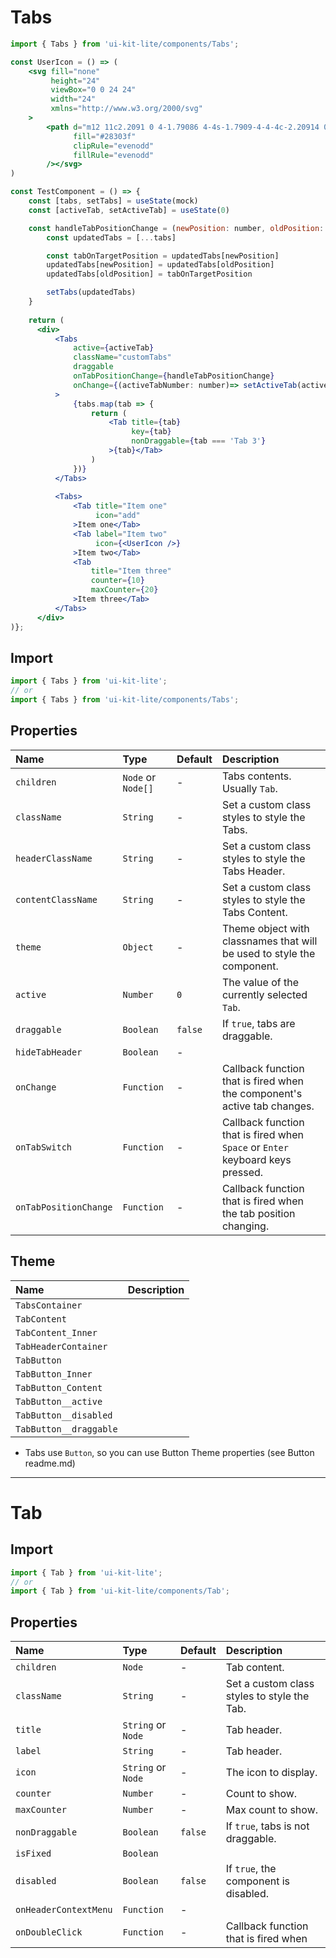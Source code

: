 # Tabs

<!-- example -->
```jsx
import { Tabs } from 'ui-kit-lite/components/Tabs';

const UserIcon = () => (
    <svg fill="none"
         height="24"
         viewBox="0 0 24 24"
         width="24"
         xmlns="http://www.w3.org/2000/svg"
    >
        <path d="m12 11c2.2091 0 4-1.79086 4-4s-1.7909-4-4-4c-2.20914 0-4 1.79086-4 4s1.79086 4 4 4zm0 10c3.866 0 7-1.7909 7-4s-3.134-4-7-4c-3.86599 0-7 1.7909-7 4s3.13401 4 7 4z"
              fill="#28303f"
              clipRule="evenodd"
              fillRule="evenodd"
        /></svg>
)

const TestComponent = () => {
    const [tabs, setTabs] = useState(mock)
    const [activeTab, setActiveTab] = useState(0)

    const handleTabPositionChange = (newPosition: number, oldPosition: number) => {
        const updatedTabs = [...tabs]

        const tabOnTargetPosition = updatedTabs[newPosition]
        updatedTabs[newPosition] = updatedTabs[oldPosition]
        updatedTabs[oldPosition] = tabOnTargetPosition

        setTabs(updatedTabs)
    }
    
    return (
      <div>
          <Tabs
              active={activeTab}
              className="customTabs"
              draggable
              onTabPositionChange={handleTabPositionChange}
              onChange={(activeTabNumber: number)=> setActiveTab(activeTabNumber)}
          >
              {tabs.map(tab => {
                  return (
                      <Tab title={tab}
                           key={tab}
                           nonDraggable={tab === 'Tab 3'}
                      >{tab}</Tab>
                  )
              })}
          </Tabs>
    
          <Tabs>
              <Tab title="Item one"
                   icon="add"
              >Item one</Tab>
              <Tab label="Item two"
                   icon={<UserIcon />}
              >Item two</Tab>
              <Tab
                  title="Item three"
                  counter={10}
                  maxCounter={20}
              >Item three</Tab>
          </Tabs>
      </div> 
)};
```

## Import
```jsx
import { Tabs } from 'ui-kit-lite';
// or
import { Tabs } from 'ui-kit-lite/components/Tabs';
```

## Properties

| Name                  | Type               | Default | Description                                                                    |
|:----------------------|:-------------------|:--------|:-------------------------------------------------------------------------------|
| `children`            | `Node` or `Node[]` | -       | Tabs contents. Usually `Tab`.                                                  |
| `className`           | `String`           | -       | Set a custom class styles to style the Tabs.                                   |
| `headerClassName`     | `String`           | -       | Set a custom class styles to style the Tabs Header.                            |
| `contentClassName`    | `String`           | -       | Set a custom class styles to style the Tabs Content.                           |
| `theme`               | `Object`           | -       | Theme object with classnames that will be used to style the component.         |
| `active`              | `Number`           | `0`     | The value of the currently selected `Tab`.                                     | 
| `draggable`           | `Boolean`          | `false` | If `true`, tabs are draggable.                                                 | 
| `hideTabHeader`       | `Boolean`          | -       |                                                                                | 
| `onChange`            | `Function`         | -       | Callback function that is fired when the component's active tab changes.       |
| `onTabSwitch`         | `Function`         | -       | Callback function that is fired when `Space` or `Enter` keyboard keys pressed. |
| `onTabPositionChange` | `Function`         | -       | Callback function that is fired when the tab position changing.                |

## Theme

| Name                   | Description |
|:-----------------------|:------------|
| `TabsContainer`        |             |
| `TabContent`           |             |
| `TabContent_Inner`     |             |
| `TabHeaderContainer`   |             |
| `TabButton`            |             |
| `TabButton_Inner`      |             |
| `TabButton_Content`    |             |
| `TabButton__active`    |             |
| `TabButton__disabled`  |             |
| `TabButton__draggable` |             |

+ Tabs use `Button`, so you can use Button Theme properties (see Button readme.md)
___

# Tab

## Import
```jsx
import { Tab } from 'ui-kit-lite';
// or
import { Tab } from 'ui-kit-lite/components/Tab';
```

## Properties

| Name                  | Type               | Default | Description                                 |
|:----------------------|:-------------------|:--------|:--------------------------------------------|
| `children`            | `Node`             | -       | Tab content.                                |
| `className`           | `String`           | -       | Set a custom class styles to style the Tab. |
| `title`               | `String` or `Node` | -       | Tab header.                                 |
| `label`               | `String`           | -       | Tab header.                                 |
| `icon`                | `String` or `Node` | -       | The icon to display.                        |
| `counter`             | `Number`           | -       | Count to show.                              |
| `maxCounter`          | `Number`           | -       | Max count to show.                          |
| `nonDraggable`        | `Boolean`          | `false` | If `true`, tabs is not draggable.           | 
| `isFixed`             | `Boolean`          |         |                                             | 
| `disabled`            | `Boolean`          | `false` | If `true`, the component is disabled.       | 
| `onHeaderContextMenu` | `Function`         | -       |                                             |
| `onDoubleClick`       | `Function`         | -       | Callback function that is fired when        |



